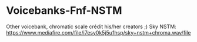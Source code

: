 # Voicebanks-Fnf-NSTM
Other voicebank, chromatic scale crédit his/her creators ;)
Sky NSTM: https://www.mediafire.com/file/i7esy0k5j5u1hsp/sky+nstm+chroma.wav/file
